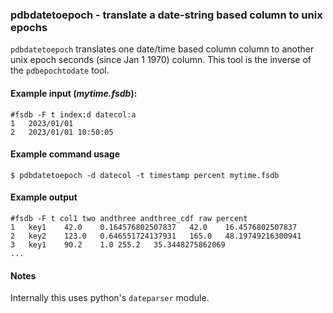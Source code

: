 ### pdbdatetoepoch - translate a date-string based column to unix epochs

`pdbdatetoepoch` translates one date/time based column column to
another unix epoch seconds (since Jan 1 1970) column.  This
tool is the inverse of the `pdbepochtodate` tool.

#### Example input (*mytime.fsdb*):

```
#fsdb -F t index:d datecol:a
1	2023/01/01
2	2023/01/01 10:50:05
```

#### Example command usage

```
$ pdbdatetoepoch -d datecol -t timestamp percent mytime.fsdb
```

#### Example output

```
#fsdb -F t col1 two andthree andthree_cdf raw percent
1	key1	42.0	0.164576802507837	42.0	16.4576802507837
2	key2	123.0	0.646551724137931	165.0	48.19749216300941
3	key1	90.2	1.0	255.2	35.3448275862069
...
```

#### Notes

Internally this uses python's `dateparser` module.
